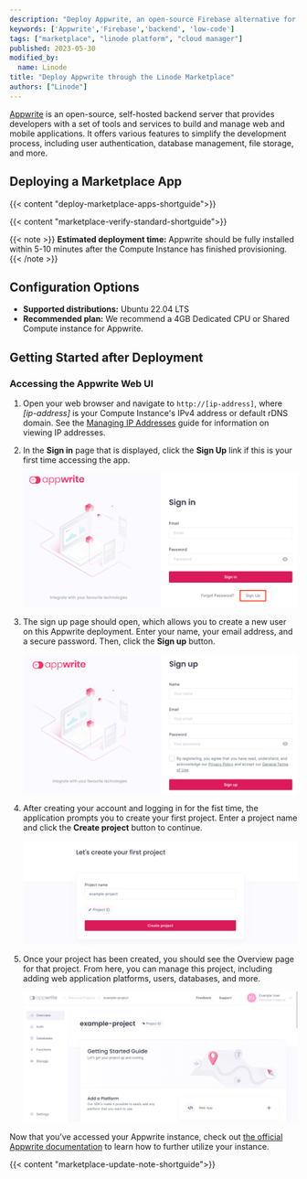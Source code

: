 ```yaml
---
description: "Deploy Appwrite, an open-source Firebase alternative for Web, Mobile & Flutter Developers, on a Linode Compute Instance."
keywords: ['Appwrite','Firebase','backend', 'low-code']
tags: ["marketplace", "linode platform", "cloud manager"]
published: 2023-05-30
modified_by:
  name: Linode
title: "Deploy Appwrite through the Linode Marketplace"
authors: ["Linode"]
---
```


[Appwrite](https://appwrite.io/) is an open-source, self-hosted backend server that provides developers with a set of tools and services to build and manage web and mobile applications. It offers various features to simplify the development process, including user authentication, database management, file storage, and more.

## Deploying a Marketplace App

{{< content "deploy-marketplace-apps-shortguide">}}

{{< content "marketplace-verify-standard-shortguide">}}

{{< note >}}
**Estimated deployment time:** Appwrite should be fully installed within 5-10 minutes after the Compute Instance has finished provisioning.
{{< /note >}}

## Configuration Options

- **Supported distributions:** Ubuntu 22.04 LTS
- **Recommended plan:** We recommend a 4GB Dedicated CPU or Shared Compute instance for Appwrite.

## Getting Started after Deployment

### Accessing the Appwrite Web UI

1.  Open your web browser and navigate to `http://[ip-address]`, where *[ip-address]* is your Compute Instance's IPv4 address or default rDNS domain. See the [Managing IP Addresses](/docs/products/compute/compute-instances/guides/manage-ip-addresses/) guide for information on viewing IP addresses.

1.  In the **Sign in** page that is displayed, click the **Sign Up** link if this is your first time accessing the app.

    ![Screenshot of the Appwrite login page](appwrite-signin.png)

1.  The sign up page should open, which allows you to create a new user on this Appwrite deployment. Enter your name, your email address, and a secure password. Then, click the **Sign up** button.

    ![Screenshot of the Appwrite sign up page](appwrite-signup.png)

1.  After creating your account and logging in for the fist time, the application prompts you to create your first project. Enter a project name and click the **Create project** button to continue.

    ![Screenshot of the Appwrite Create Project page](appwrite-create.png)

1. Once your project has been created, you should see the Overview page for that project. From here, you can manage this project, including adding web application platforms, users, databases, and more.

    ![Screenshot of the Appwrite project screen](appwrite-project.png)

Now that you’ve accessed your Appwrite instance, check out [the official Appwrite documentation](https://appwrite.io/docs) to learn how to further utilize your instance.

{{< content "marketplace-update-note-shortguide">}}